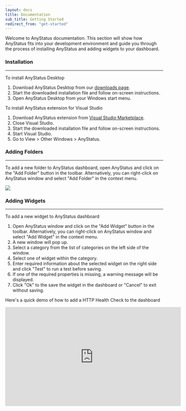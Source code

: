 ```yaml
---
layout: docs
title: Documentation
sub_title: Getting Started
redirect_from: "get-started"
---
```


Welcome to AnyStatus documentation. This section will show how AnyStatus fits into your development environment and guide you through the process of installing AnyStatus and adding widgets to your dashboard.

### Installation
-----------------

To install AnyStatus Desktop

1. Download AnyStatus Desktop from our [downloads page](/downloads).
2. Start the downloaded installation file and follow on-screen instructions.
3. Open AnyStatus Desktop from your Windows start menu.

To install AnyStatus extension for Visual Studio

1. Download AnyStatus extension from [Visual Studio Marketplace](https://marketplace.visualstudio.com/items?itemName=AlonAmsalem.AnyStatus).
2. Close Visual Studio.
3. Start the downloaded installation file and follow on-screen instructions.
4. Start Visual Studio.
5. Go to View > Other Windows > AnyStatus.

### Adding Folders
-------------------

To add a new folder to AnyStatus dashboard, open AnyStatus and click on the "Add Folder" button in the toolbar. Alternatively, you can right-click on AnyStatus window and select "Add Folder" in the context menu.

![](http://127.0.0.1:4000/assets/images/getstarted/NewFolder.gif)

### Adding Widgets
-------------------

To add a new widget to AnyStatus dashboard

1. Open AnyStatus window  and click on the "Add Widget" button in the toolbar. Alternatively, you can right-click on AnyStatus window and select "Add Widget" in the context menu.
2. A new window will pop up.
3. Select a category from the list of categories on the left side of the window.
4. Select one of widget within the category.
5. Enter required information about the selected widget on the right side and click "Test" to run a test before saving.
6. If one of the required properties is missing, a warning message will be displayed.
7. Click "Ok" to the save the widget in the dashboard or "Cancel" to exit without saving.

Here's a quick demo of how to add a HTTP Health Check to the dashboard

<iframe width="560" height="315" src="https://www.youtube.com/embed/xGadHBVgdmA?rel=0&amp;showinfo=0" frameborder="0" allow="autoplay; encrypted-media" allowfullscreen></iframe>